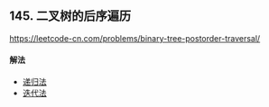 ## 145. 二叉树的后序遍历

https://leetcode-cn.com/problems/binary-tree-postorder-traversal/


#### 解法  

* [递归法](_1.py)
* [迭代法](_2.py)



